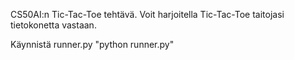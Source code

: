 CS50AI:n Tic-Tac-Toe tehtävä. Voit harjoitella Tic-Tac-Toe taitojasi tietokonetta vastaan.

Käynnistä runner.py "python runner.py"
